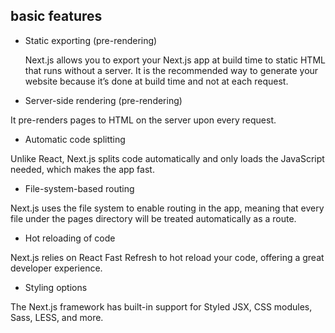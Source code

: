 ## basic features

- Static exporting (pre-rendering)

  Next.js allows you to export your Next.js app at build time to static HTML that runs without a server. It is the recommended way to generate your website because it’s done at build time and not at each request.

- Server-side rendering (pre-rendering)

It pre-renders pages to HTML on the server upon every request.

- Automatic code splitting

Unlike React, Next.js splits code automatically and only loads the JavaScript needed, which makes the app fast.

- File-system-based routing

Next.js uses the file system to enable routing in the app, meaning that every file under the pages directory will be treated automatically as a route.

- Hot reloading of code

Next.js relies on React Fast Refresh to hot reload your code, offering a great developer experience.

- Styling options

The Next.js framework has built-in support for Styled JSX, CSS modules, Sass, LESS, and more.

##
